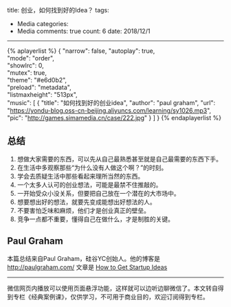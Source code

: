 title: 创业，如何找到好的Idea？
tags: 
  - Media
categories: 
  - Media
comments: true
count: 6
date: 2018/12/1
---
  
{% aplayerlist %}
{
    "narrow": false,
    "autoplay": true,  
    "mode": "order",    
    "showlrc": 0,               
    "mutex": true,                      
    "theme": "#e6d0b2",	            
    "preload": "metadata",              
    "listmaxheight": "513px",           
    "music": [
        {
            "title": "如何找到好的创业idea",
            "author": "paul graham",
            "url": "https://yondu-blog.oss-cn-beijing.aliyuncs.com/learning/sy1026.mp3",
            "pic": "http://games.simamedia.cn/case/222.jpg"
        }
    ]
}
{% endaplayerlist %}

## 总结
1. 想做大家需要的东西，可以先从自己最熟悉甚至就是自己最需要的东西下手。
2. 在生活中多观察那些“为什么没有人做这个啊？”的时刻。
3. 学会去质疑生活中那些看起来理所当然的东西。
4. 一个太多人认可的创业想法，可能是最禁不住推敲的。
5. 一开始受众小没关系，但要把自己放在一个潜在的大市场中。
6. 想要想出好的想法，就要先变成能想出好想法的人。
7. 不要害怕乏味和麻烦，他们才是创业真正的壁垒。
8. 竞争一点都不重要，懂得自己在做什么，才是制胜的关键。

## Paul Graham
本篇总结来自Paul Graham，硅谷YC创始人。他的博客是 http://paulgraham.com/ 文章是 [How to Get Startup Ideas](http://yondu.vip/2018/12/01/WEB835e7a205ba600a8d5f0c0e5791f9ab3/)

----
微信网页内播放可以使用页面悬浮功能，这样就可以边听边聊微信了。本文转自得到专栏《经典案例课》，仅供学习，不可用于商业目的，欢迎订阅得到专栏。
 